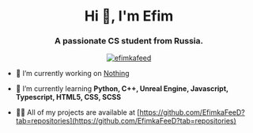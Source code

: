  <h1 align="center">Hi 👋, I'm Efim</h1>
<h3 align="center">A passionate CS student from Russia.</h3>

<p align="center"> <a href="https://github.com/ryo-ma/github-profile-trophy"><img src="https://github-profile-trophy.vercel.app/?username=efimkafeed&no-frame=true&theme=discord&row=1" alt="efimkafeed" /></a> </p>

- 🔭 I’m currently working on [Nothing](https://www.youtube.com/watch?v=qWNQUvIk954&t=44s)

- 🌱 I’m currently learning **Python, C++, Unreal Engine, Javascript, Typescript, HTML5, CSS, SCSS**

- 👨‍💻 All of my projects are available at [https://github.com/EfimkaFeeD?tab=repositories](https://github.com/EfimkaFeeD?tab=repositories)
